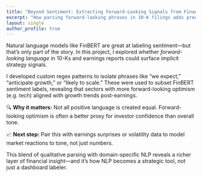 ```yaml
---
title: "Beyond Sentiment: Extracting Forward-Looking Signals from Financial Text"
excerpt: "How parsing forward-looking phrases in 10-K filings adds predictive power to FinBERT sentiment pipelines."
layout: single
author_profile: true
---
```



Natural language models like FinBERT are great at labeling sentiment—but that’s only part of the story. In this project, I explored whether *forward-looking language* in 10-Ks and earnings reports could surface implicit strategy signals.

I developed custom regex patterns to isolate phrases like “we expect,” “anticipate growth,” or “likely to scale.” These were used to subset FinBERT sentiment labels, revealing that sectors with more forward-looking optimism (e.g. tech) aligned with growth trends post-earnings.

🔍 **Why it matters:** Not all positive language is created equal. Forward-looking optimism is often a better proxy for investor confidence than overall tone.

📈 **Next step:** Pair this with earnings surprises or volatility data to model market reactions to tone, not just numbers.

This blend of qualitative parsing with domain-specific NLP reveals a richer layer of financial insight—and it’s how NLP becomes a strategic tool, not just a dashboard labeler.
        